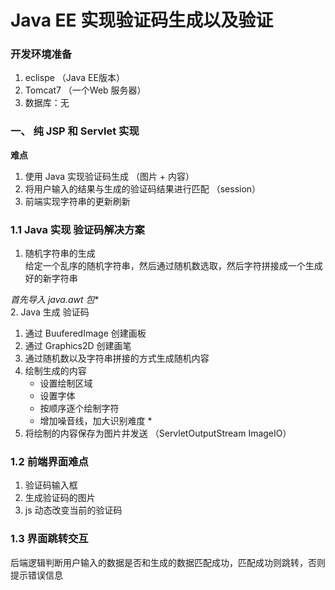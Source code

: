 # Java EE 实现验证码生成以及验证 
### 开发环境准备 
1. eclispe （Java EE版本）
2. Tomcat7 （一个Web 服务器）
3. 数据库：无
### 一、 纯 JSP 和 Servlet 实现  
**难点**  
1. 使用 Java 实现验证码生成 （图片 + 内容） 
2. 将用户输入的结果与生成的验证码结果进行匹配  （session） 
3. 前端实现字符串的更新刷新 

### 1.1 Java 实现 验证码解决方案 
1. 随机字符串的生成   
给定一个乱序的随机字符串，然后通过随机数选取，然后字符拼接成一个生成好的新字符串 

**首先导入 java.awt* 包**    
2. Java 生成 验证码  
1. 通过 BuuferedImage 创建画板 
2. 通过 Graphics2D 创建画笔
3. 通过随机数以及字符串拼接的方式生成随机内容
4. 绘制生成的内容
    - 设置绘制区域
    - 设置字体
    - 按顺序逐个绘制字符
    - 增加噪音线，加大识别难度 *
5. 将绘制的内容保存为图片并发送  （ServletOutputStream  ImageIO） 

### 1.2 前端界面难点
1. 验证码输入框
2. 生成验证码的图片
3. js 动态改变当前的验证码

### 1.3 界面跳转交互
后端逻辑判断用户输入的数据是否和生成的数据匹配成功，匹配成功则跳转，否则提示错误信息